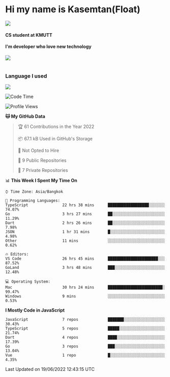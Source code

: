 # Hi my name is Kasemtan(Float)
![](https://64.media.tumblr.com/9c2a8f831efe8da556ffbf89cebb52c9/b86c1ab833a37e32-93/s1280x1920/d000dc22f75df64be2bc150f5fa69c4f6df6bb07.gifv)
#### CS student at KMUTT
#### I'm developer who love new technology
[![](https://github-readme-stats.vercel.app/api?username=FloatKasemtan&show_icons=true&theme=nightowl)]()
#
### Language I used
[![](https://github-readme-stats.vercel.app/api/top-langs/?username=FloatKasemtan&layout=compact&theme=nightowl)]()
<!--START_SECTION:waka-->
![Code Time](http://img.shields.io/badge/Code%20Time-469%20hrs%2031%20mins-blue)

![Profile Views](http://img.shields.io/badge/Profile%20Views-0-blue)

**🐱 My GitHub Data** 

> 🏆 61 Contributions in the Year 2022
 > 
> 📦 67.1 kB Used in GitHub's Storage 
 > 
> 🚫 Not Opted to Hire
 > 
> 📜 9 Public Repositories 
 > 
> 🔑 7 Private Repositories  
 > 
📊 **This Week I Spent My Time On** 

```text
⌚︎ Time Zone: Asia/Bangkok

💬 Programming Languages: 
TypeScript               22 hrs 38 mins      ██████████████████░░░░░░░   74.07% 
Go                       3 hrs 27 mins       ██░░░░░░░░░░░░░░░░░░░░░░░   11.29% 
Dart                     2 hrs 26 mins       ██░░░░░░░░░░░░░░░░░░░░░░░   7.98% 
JSON                     1 hr 31 mins        █░░░░░░░░░░░░░░░░░░░░░░░░   4.98% 
Other                    11 mins             ░░░░░░░░░░░░░░░░░░░░░░░░░   0.62%

🔥 Editors: 
VS Code                  26 hrs 45 mins      ██████████████████████░░░   87.52% 
GoLand                   3 hrs 48 mins       ███░░░░░░░░░░░░░░░░░░░░░░   12.48%

💻 Operating System: 
Mac                      30 hrs 24 mins      ████████████████████████░   99.47% 
Windows                  9 mins              ░░░░░░░░░░░░░░░░░░░░░░░░░   0.53%

```

**I Mostly Code in JavaScript** 

```text
JavaScript               7 repos             ███████░░░░░░░░░░░░░░░░░░   30.43% 
TypeScript               5 repos             █████░░░░░░░░░░░░░░░░░░░░   21.74% 
Dart                     4 repos             ████░░░░░░░░░░░░░░░░░░░░░   17.39% 
Go                       3 repos             ███░░░░░░░░░░░░░░░░░░░░░░   13.04% 
Vue                      1 repo              █░░░░░░░░░░░░░░░░░░░░░░░░   4.35%

```



 Last Updated on 19/06/2022 12:43:15 UTC
<!--END_SECTION:waka-->
<!--
**FloatKasemtan/FloatKasemtan** is a ✨ _special_ ✨ repository because its `README.md` (this file) appears on your GitHub profile.

Here are some ideas to get you started:

- 🔭 I’m currently working on ...
- 🌱 I’m currently learning ...
- 👯 I’m looking to collaborate on ...
- 🤔 I’m looking for help with ...
- 💬 Ask me about ...
- 📫 How to reach me: ...
- 😄 Pronouns: ...
- ⚡ Fun fact: ...
-->
